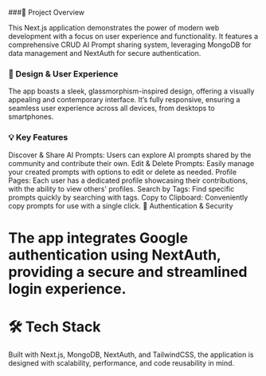 ###🚀 Project Overview

This Next.js application demonstrates the power of modern web development with a focus on user experience and functionality. It features a comprehensive CRUD AI Prompt sharing system, leveraging MongoDB for data management and NextAuth for secure authentication.

### 🎨 Design & User Experience

The app boasts a sleek, glassmorphism-inspired design, offering a visually appealing and contemporary interface. It’s fully responsive, ensuring a seamless user experience across all devices, from desktops to smartphones.

### 💡 Key Features

Discover & Share AI Prompts: Users can explore AI prompts shared by the community and contribute their own.
Edit & Delete Prompts: Easily manage your created prompts with options to edit or delete as needed.
Profile Pages: Each user has a dedicated profile showcasing their contributions, with the ability to view others' profiles.
Search by Tags: Find specific prompts quickly by searching with tags.
Copy to Clipboard: Conveniently copy prompts for use with a single click.
🔐 Authentication & Security

# The app integrates Google authentication using NextAuth, providing a secure and streamlined login experience.

# 🛠️ Tech Stack

Built with Next.js, MongoDB, NextAuth, and TailwindCSS, the application is designed with scalability, performance, and code reusability in mind.
